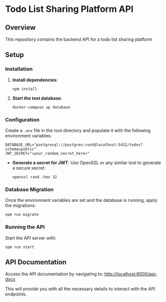 # Todo List Sharing Platform API

## Overview

This repository contains the backend API for a todo list sharing platform

## Setup

### Installation

1. **Install dependencies**:

    ```
    npm install
    ```

2. **Start the test database**:
    ```
    docker-compose up database
    ```

### Configuration

Create a `.env` file in the root directory and populate it with the following environment variables:

```plaintext
DATABASE_URL="postgresql://postgres:root@localhost:5432/todos?schema=public"
JWT_SECRET="<your_random_secret_here>"
```

-   **Generate a secret for JWT**: Use OpenSSL or any similar tool to generate a secure secret:
    ```
    openssl rand -hex 32
    ```

### Database Migration

Once the environment variables are set and the database is running, apply the migrations:

```
npm run migrate
```

### Running the API

Start the API server with:

```
npm run start
```

## API Documentation

Access the API documentation by navigating to:
[http://localhost:8000/api-docs](http://localhost:8000/api-docs)

This will provide you with all the necessary details to interact with the API endpoints.
